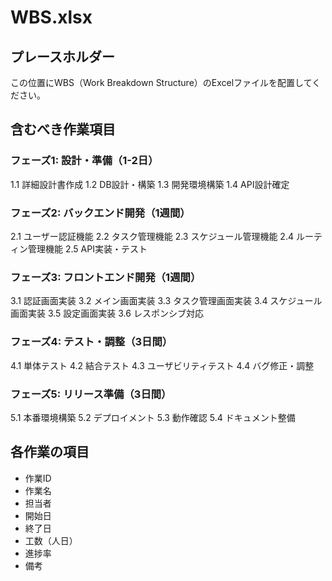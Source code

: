 # WBS.xlsx
## プレースホルダー

この位置にWBS（Work Breakdown Structure）のExcelファイルを配置してください。

## 含むべき作業項目

### フェーズ1: 設計・準備（1-2日）
1.1 詳細設計書作成
1.2 DB設計・構築
1.3 開発環境構築
1.4 API設計確定

### フェーズ2: バックエンド開発（1週間）
2.1 ユーザー認証機能
2.2 タスク管理機能
2.3 スケジュール管理機能
2.4 ルーティン管理機能
2.5 API実装・テスト

### フェーズ3: フロントエンド開発（1週間）
3.1 認証画面実装
3.2 メイン画面実装
3.3 タスク管理画面実装
3.4 スケジュール画面実装
3.5 設定画面実装
3.6 レスポンシブ対応

### フェーズ4: テスト・調整（3日間）
4.1 単体テスト
4.2 結合テスト
4.3 ユーザビリティテスト
4.4 バグ修正・調整

### フェーズ5: リリース準備（3日間）
5.1 本番環境構築
5.2 デプロイメント
5.3 動作確認
5.4 ドキュメント整備

## 各作業の項目
- 作業ID
- 作業名
- 担当者
- 開始日
- 終了日
- 工数（人日）
- 進捗率
- 備考